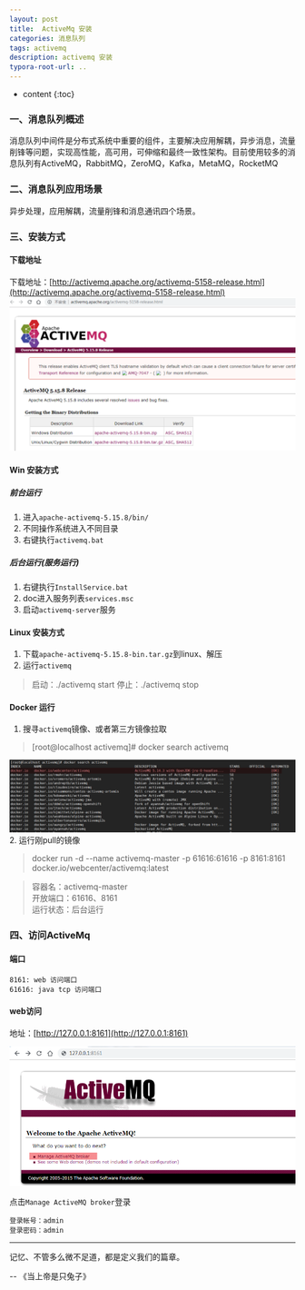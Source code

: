 ```yaml
---
layout: post
title:  ActiveMq 安装
categories: 消息队列
tags: activemq
description: activemq 安装
typora-root-url: ..
---
```


* content
{:toc}


### 一、消息队列概述
消息队列中间件是分布式系统中重要的组件，主要解决应用解耦，异步消息，流量削锋等问题，实现高性能，高可用，可伸缩和最终一致性架构。目前使用较多的消息队列有ActiveMQ，RabbitMQ，ZeroMQ，Kafka，MetaMQ，RocketMQ

### 二、消息队列应用场景

异步处理，应用解耦，流量削锋和消息通讯四个场景。

<!--more-->

### 三、安装方式
#### 下载地址
下载地址：[http://activemq.apache.org/activemq-5158-release.html](http://activemq.apache.org/activemq-5158-release.html)
![activemq-download](/images/2018-11-29/activemq-download.png)

#### Win 安装方式
##### 前台运行
1. 进入`apache-activemq-5.15.8/bin/`
2. 不同操作系统进入不同目录
3. 右键执行`activemq.bat`
##### 后台运行(服务运行)
1. 右键执行`InstallService.bat`
2. doc进入服务列表`services.msc` 
3. 启动`activemq-server`服务
#### Linux 安装方式
1. 下载`apache-activemq-5.15.8-bin.tar.gz`到linux、解压
2. 运行`activemq`
> 启动：./activemq start
> 停止：./activemq stop

#### Docker 运行
1. 搜寻`activemq`镜像、或者第三方镜像拉取
>[root@localhost activemq]# docker search activemq

![docker-search-activemq](/images/2018-11-29/docker-search-activemq.png)
2. 运行刚pull的镜像

> docker run -d --name activemq-master -p 61616:61616 -p 8161:8161 docker.io/webcenter/activemq:latest


> 容器名：activemq-master    
> 开放端口：61616、8161    
> 运行状态：后台运行

### 四、访问ActiveMq
#### 端口
```
8161: web 访问端口
61616: java tcp 访问端口
```
#### web访问

地址：[http://127.0.0.1:8161](http://127.0.0.1:8161)

![activemq-web](/images/2018-11-29/activemq-web.png)

点击`Manage ActiveMQ broker`登录
```
登录帐号：admin
登录密码：admin
```




-- - -
记忆、不管多么微不足道，都是定义我们的篇章。

-- 《当上帝是只兔子》